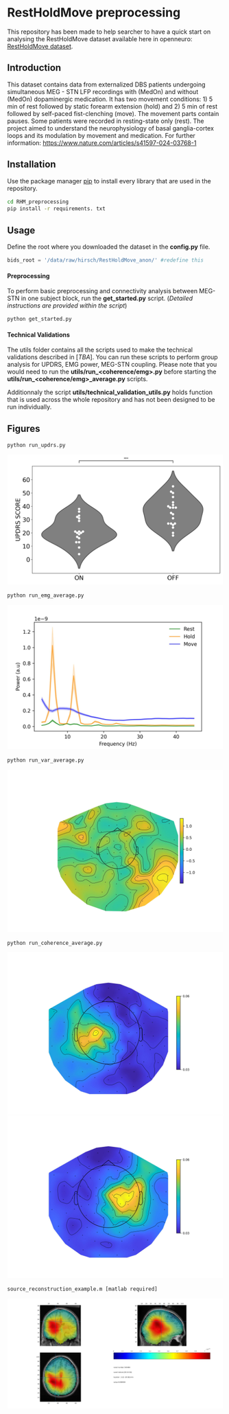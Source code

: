 
# RestHoldMove preprocessing

This repository has been made to help searcher to have a quick start on analysing the RestHoldMove dataset available here in openneuro:
[RestHoldMove dataset](https://openneuro.org/datasets/ds004907/versions/1.2.1).

## Introduction
This dataset contains data from externalized DBS patients undergoing simultaneous MEG - STN LFP recordings with (MedOn) and without (MedOn) dopaminergic medication. It has two movement conditions: 1) 5 min of rest followed by static forearm extension (hold) and 2) 5 min of rest followed by self-paced fist-clenching (move). The movement parts contain pauses. Some patients were recorded in resting-state only (rest). The project aimed to understand the neurophysiology of basal ganglia-cortex loops and its modulation by movement and medication.
For further information: https://www.nature.com/articles/s41597-024-03768-1

## Installation

Use the package manager [pip](https://pip.pypa.io/en/stable/) to install every library that are used in the repository.

```bash
cd RHM_preprocessing
pip install -r requirements. txt
```

## Usage

Define the root where you downloaded the dataset in the **config.py** file.
```python
bids_root = '/data/raw/hirsch/RestHoldMove_anon/' #redefine this 
``` 


#### Preprocessing

To perform basic preprocessing and connectivity analysis between MEG-STN in one subject block, run the **get_started.py** script. (_Detailed instructions are provided within the script_)
```bash
python get_started.py
```

#### Technical Validations

The utils folder contains all the scripts used to make the technical validations described in [_TBA_].
You can run these scripts to perform group analysis for UPDRS, EMG power, MEG-STN coupling.
Please note that you would need to run the **utils/run_<coherence/emg>.py** before starting the **utils/run_<coherence/emg>_average.py** scripts. 

Additionnaly the script **utils/technical_validation_utils.py** holds function that is used across the whole repository and has not been designed to be run individually.

## Figures
```bash
python run_updrs.py
```
![UPDRS](https://github.com/Fayed-Rsl/RHM_preprocessing/raw/master/utils/figures/sub-UPDRS.jpg)


```bash
python run_emg_average.py
```
![EMG](https://github.com/Fayed-Rsl/RHM_preprocessing/raw/master/utils/figures/sub-GrandAverageEMG.jpg)


```bash
python run_var_average.py
```
![EMG](https://github.com/Fayed-Rsl/RHM_preprocessing/raw/master/utils/figures/sub-GrandAverageVAR.jpg)


```bash
python run_coherence_average.py
```
![Coh Left](https://github.com/Fayed-Rsl/RHM_preprocessing/raw/master/utils/figures/sub-GrandAverageCOH-left.jpg)
![Coh Right](https://github.com/Fayed-Rsl/RHM_preprocessing/raw/master/utils/figures/sub-GrandAverageCOH-right.jpg)


```bash
source_reconstruction_example.m [matlab required]
```
![SOURCE](https://github.com/Fayed-Rsl/RHM_preprocessing/raw/master/utils/figures/sub-SourceReconstructionExample.jpg)

